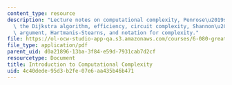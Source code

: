 ```yaml
---
content_type: resource
description: "Lecture notes on computational complexity, Penrose\u2019s argument,\
  \ the Dijkstra algorithm, efficiency, circuit complexity, Shannon\u2019s counting\
  \ argument, Hartmanis-Stearns, and notation for complexity."
file: https://ol-ocw-studio-app-qa.s3.amazonaws.com/courses/6-080-great-ideas-in-theoretical-computer-science-spring-2008/4c40dede95d3b2fe07e6aa435b46b471_lec7.pdf
file_type: application/pdf
parent_uid: d0a21896-13ba-3f84-e59d-7931cab7d2cf
resourcetype: Document
title: Introduction to Computational Complexity
uid: 4c40dede-95d3-b2fe-07e6-aa435b46b471
---
```

